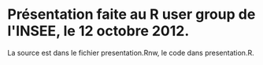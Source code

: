Présentation faite au R user group de l'INSEE, le 12 octobre 2012.
==================================================================

La source est dans le fichier presentation.Rnw, le code dans presentation.R. 
